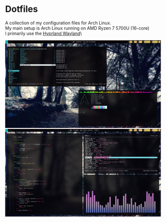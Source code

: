 # Dotfiles
A collection of my configuration files for Arch Linux.\
My main setup is Arch Linux running on AMD Ryzen 7 5700U (16-core)\
I primarily use the [Hyprland Wayland](https://github.com/hyprwm/Hyprland)\

![Hyprland](screenshot/hyprland.png "hyprland")
![Hyprland-1](screenshot/hyprland1.png "hyprland")
